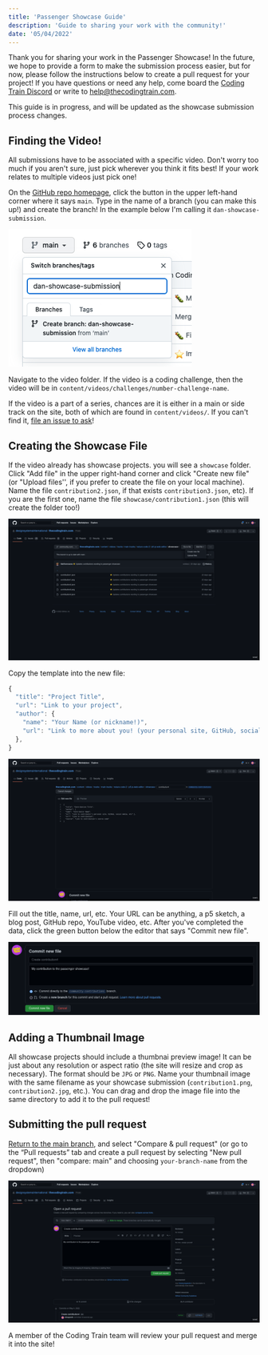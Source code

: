 ```yaml
---
title: 'Passenger Showcase Guide'
description: 'Guide to sharing your work with the community!'
date: '05/04/2022'
---
```


Thank you for sharing your work in the Passenger Showcase! In the future, we hope to provide a form to make the submission process easier, but for now, please follow the instructions below to create a pull request for your project! If you have questions or need any help, come board the [Coding Train Discord](https://discord.gg/6DScedrtvH) or write to help@thecodingtrain.com.

This guide is in progress, and will be updated as the showcase submission process changes.

## Finding the Video!

All submissions have to be associated with a specific video. Don't worry too much if you aren't sure, just pick wherever you think it fits best! If your work relates to multiple videos just pick one!

On the [GitHub repo homepage](https://github.com/CodingTrain/thecodingtrain.com), click the button in the upper left-hand corner where it says `main`. Type in the name of a branch (you can make this up!) and create the branch! In the example below I'm calling it `dan-showcase-submission`.

![Branches dropdown](./passenger-showcase/branches.png)

Navigate to the video folder. If the video is a coding challenge, then the video will be in `content/videos/challenges/number-challenge-name`.

If the video is a part of a series, chances are it is either in a main or side track on the site, both of which are found in `content/videos/`. If you can't find it, [file an issue to ask](https://github.com/CodingTrain/thecodingtrain.com/issues)!

## Creating the Showcase File

If the video already has showcase projects. you will see a `showcase` folder. Click "Add file" in the upper right-hand corner and click "Create new file" (or "Upload files'', if you prefer to create the file on your local machine). Name the file `contribution2.json`, if that exists `contribution3.json`, etc). If you are the first one, name the file `showcase/contribution1.json` (this will create the folder too!)

![Creating a new file in the showcases folder](./passenger-showcase/showcasefolder.png)

Copy the template into the new file:

```js
{
  "title": "Project Title",
  "url": "Link to your project",
  "author": {
    "name": "Your Name (or nickname!)",
    "url": "Link to more about you! (your personal site, GitHub, social media, etc.)"
  },
}
```

![Editing the contribution](./passenger-showcase/editor.png)

Fill out the title, name, url, etc. Your URL can be anything, a p5 sketch, a blog post, GitHub repo, YouTube video, etc. After you've completed the data, click the green button below the editor that says "Commit new file".

![Committing the file](./passenger-showcase/commit.png)

## Adding a Thumbnail Image

All showcase projects should include a thumbnai preview image! It can be just about any resolution or aspect ratio (the site will resize and crop as necessary). The format should be `JPG` or `PNG`. Name your thumbnail image with the same filename as your showcase submission (`contribution1.png`, `contribution2.jpg`, etc.). You can drag and drop the image file into the same directory to add it to the pull request!

## Submitting the pull request

[Return to the main branch](https://github.com/CodingTrain/thecodingtrain.com/tree/main), and select "Compare & pull request" (or go to the “Pull requests” tab and create a pull request by selecting "New pull request", then "compare: main" and choosing `your-branch-name` from the dropdown)

![Submitting the pull request](./passenger-showcase/pullrequest.png)

A member of the Coding Train team will review your pull request and merge it into the site!
